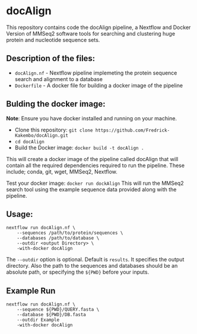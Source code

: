 # docAlign
This repository contains code the docAlign pipeline, a Nextflow and Docker Version of MMSeq2 software tools for searching  and clustering huge protein and nucleotide sequence sets. 

## Description of the files:
- `docAlign.nf` - Nextflow pipeline implemeting the protein sequence search and alignment to a database
- `Dockerfile` - A docker file for building a docker image of the pipeline

## Bulding the docker image:
**Note**: Ensure you have docker installed and running on your machine. 
- Clone this repository: `git clone https://github.com/Fredrick-Kakembo/docAlign.git`
- `cd docAlign`
- Build the Docker image: `docker build -t docAlign .`    

This will create a docker image of the pipeline called docAlign that will contain all the required dependencies required to run the pipeline. These include; conda, git, wget, MMSeq2, Nextflow. 

Test your docker image: `docker run dockAlign`
This will run the MMSeq2 search tool using the example sequence data provided along with the pipeline.

## Usage:
```
nextflow run docAlign.nf \
    --sequences /path/to/protein/sequences \
    --databases /path/to/database \
    --outdir <output Directory> \
    -with-docker docAlign
```

The `--outdir` option is optional. Default is `results`. It specifies the output directory. Also the path to the sequences and databases should be an absolute path, or specifying the `${PWD}` before your inputs. 

## Example Run
```
nextflow run docAlign.nf \
    --sequence ${PWD}/QUERY.fasta \
    --database ${PWD}/DB.fasta 
    --outdir Example 
    -with-docker docAlign
```
